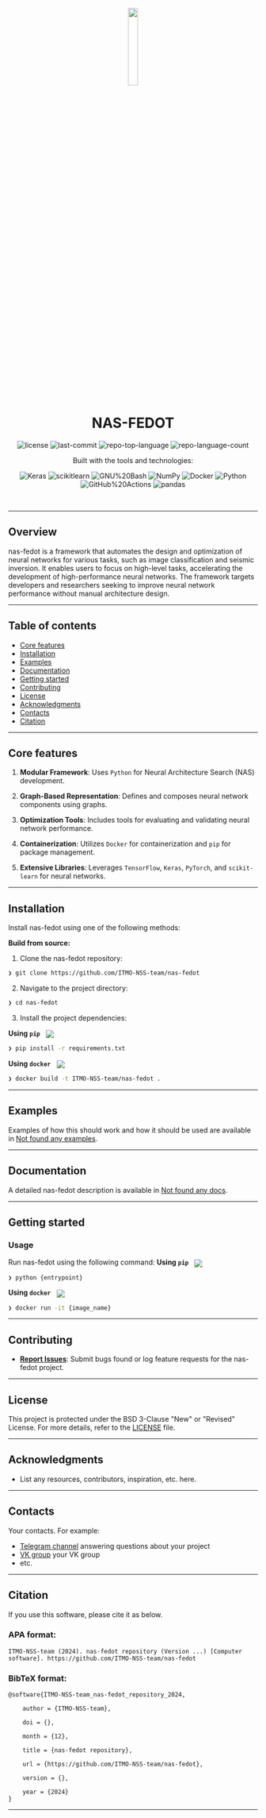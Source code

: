 <p align="center">
    <img src="https://raw.githubusercontent.com/aimclub/open-source-ops/7de1e1321389ec177f236d0a5f41f876811a912a/badges/ITMO_badge.svg" align="center" width="20%">
</p>
<p align="center"><h1 align="center">NAS-FEDOT</h1></p>
<p align="center">
	<img src="https://img.shields.io/github/license/ITMO-NSS-team/nas-fedot?style=BadgeStyleOptions.DEFAULT&logo=opensourceinitiative&logoColor=white&color=blue" alt="license">
	<img src="https://img.shields.io/github/last-commit/ITMO-NSS-team/nas-fedot?style=BadgeStyleOptions.DEFAULT&logo=git&logoColor=white&color=blue" alt="last-commit">
	<img src="https://img.shields.io/github/languages/top/ITMO-NSS-team/nas-fedot?style=BadgeStyleOptions.DEFAULT&color=blue" alt="repo-top-language">
	<img src="https://img.shields.io/github/languages/count/ITMO-NSS-team/nas-fedot?style=BadgeStyleOptions.DEFAULT&color=blue" alt="repo-language-count">
</p>
<p align="center">Built with the tools and technologies:</p>
<p align="center">
	<img src="https://img.shields.io/badge/Keras-D00000.svg?style=BadgeStyleOptions.DEFAULT&logo=Keras&logoColor=white"alt="Keras">
	<img src="https://img.shields.io/badge/scikitlearn-F7931E.svg?style=BadgeStyleOptions.DEFAULT&logo=scikit-learn&logoColor=white"alt="scikitlearn">
	<img src="https://img.shields.io/badge/GNU%20Bash-4EAA25.svg?style=BadgeStyleOptions.DEFAULT&logo=GNU-Bash&logoColor=white"alt="GNU%20Bash">
	<img src="https://img.shields.io/badge/NumPy-013243.svg?style=BadgeStyleOptions.DEFAULT&logo=NumPy&logoColor=white"alt="NumPy">
	<img src="https://img.shields.io/badge/Docker-2496ED.svg?style=BadgeStyleOptions.DEFAULT&logo=Docker&logoColor=white"alt="Docker">
	<img src="https://img.shields.io/badge/Python-3776AB.svg?style=BadgeStyleOptions.DEFAULT&logo=Python&logoColor=white"alt="Python">
	<img src="https://img.shields.io/badge/GitHub%20Actions-2088FF.svg?style=BadgeStyleOptions.DEFAULT&logo=GitHub-Actions&logoColor=white"alt="GitHub%20Actions">
	<img src="https://img.shields.io/badge/pandas-150458.svg?style=BadgeStyleOptions.DEFAULT&logo=pandas&logoColor=white"alt="pandas">
</p>
<br>


---
## Overview

<overview>
nas-fedot is a framework that automates the design and optimization of neural networks for various tasks, such as image classification and seismic inversion. It enables users to focus on high-level tasks, accelerating the development of high-performance neural networks. The framework targets developers and researchers seeking to improve neural network performance without manual architecture design.
</overview>

---


## Table of contents

- [Core features](#core-features)
- [Installation](#installation)
- [Examples](#examples)
- [Documentation](#documentation)
- [Getting started](#getting-started)
- [Contributing](#contributing)
- [License](#license)
- [Acknowledgments](#acknowledgments)
- [Contacts](#contacts)
- [Citation](#citation)

---

## Core features

<corefeatures>

1. **Modular Framework**: Uses `Python` for Neural Architecture Search (NAS) development.

2. **Graph-Based Representation**: Defines and composes neural network components using graphs.

3. **Optimization Tools**: Includes tools for evaluating and validating neural network performance.

4. **Containerization**: Utilizes `Docker` for containerization and `pip` for package management.

5. **Extensive Libraries**: Leverages `TensorFlow`, `Keras`, `PyTorch`, and `scikit-learn` for neural networks.

</corefeatures>

---


## Installation

Install nas-fedot using one of the following methods:

**Build from source:**

1. Clone the nas-fedot repository:
```sh
❯ git clone https://github.com/ITMO-NSS-team/nas-fedot
```

2. Navigate to the project directory:
```sh
❯ cd nas-fedot
```

3. Install the project dependencies:


**Using `pip`** &nbsp;
[<img align="center" src="https://img.shields.io/badge/Pip-3776AB.svg?style={badge_style}&logo=pypi&logoColor=white" />](https://pypi.org/project/pip/)

```sh
❯ pip install -r requirements.txt
```


**Using `docker`** &nbsp;
[<img align="center" src="https://img.shields.io/badge/Docker-2CA5E0.svg?style={badge_style}&logo=docker&logoColor=white" />](https://www.docker.com/)

```sh
❯ docker build -t ITMO-NSS-team/nas-fedot .
```



---


## Examples

Examples of how this should work and how it should be used are available in [Not found any examples](https://github.com/ITMO-NSS-team/nas-fedot/tree/master/).

---


## Documentation

A detailed nas-fedot description is available in [Not found any docs]().

---


## Getting started

### Usage

Run nas-fedot using the following command:
**Using `pip`** &nbsp;
[<img align="center" src="https://img.shields.io/badge/Pip-3776AB.svg?style={badge_style}&logo=pypi&logoColor=white" />](https://pypi.org/project/pip/)

```sh
❯ python {entrypoint}
```


**Using `docker`** &nbsp;
[<img align="center" src="https://img.shields.io/badge/Docker-2CA5E0.svg?style={badge_style}&logo=docker&logoColor=white" />](https://www.docker.com/)

```sh
❯ docker run -it {image_name}
```


---


## Contributing


- **[Report Issues](https://github.com/ITMO-NSS-team/nas-fedot/issues )**: Submit bugs found or log feature requests for the nas-fedot project.


---


## License

This project is protected under the BSD 3-Clause "New" or "Revised" License. For more details, refer to the [LICENSE](https://github.com/ITMO-NSS-team/nas-fedot/blob/master/LICENSE) file.

---


## Acknowledgments

- List any resources, contributors, inspiration, etc. here.

---



## Contacts

Your contacts. For example:

- [Telegram channel](https://t.me/) answering questions about your project
- [VK group](<https://vk.com/>) your VK group
- etc.

---


## Citation

If you use this software, please cite it as below.

### APA format:

    ITMO-NSS-team (2024). nas-fedot repository (Version ...) [Computer software]. https://github.com/ITMO-NSS-team/nas-fedot

### BibTeX format:

    @software{ITMO-NSS-team_nas-fedot_repository_2024,

        author = {ITMO-NSS-team},

        doi = {},

        month = {12},

        title = {nas-fedot repository},

        url = {https://github.com/ITMO-NSS-team/nas-fedot},

        version = {},

        year = {2024}
    }

---
